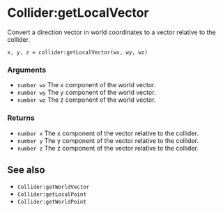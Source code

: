 <!--
category: reference
-->

Collider:getLocalVector
===

Convert a direction vector in world coordinates to a vector relative to the collider.

    x, y, z = collider:getLocalVector(wx, wy, wz)

### Arguments

- `number wx` The x component of the world vector.
- `number wy` The y component of the world vector.
- `number wz` The z component of the world vector.

### Returns

- `number x` The x component of the vector relative to the collider.
- `number y` The y component of the vector relative to the collider.
- `number z` The z component of the vector relative to the collider.

See also
---

- `Collider:getWorldVector`
- `Collider:getLocalPoint`
- `Collider:getWorldPoint`
